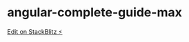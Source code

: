 # angular-complete-guide-max

[Edit on StackBlitz ⚡️](https://stackblitz.com/edit/angular-complete-guide-max)